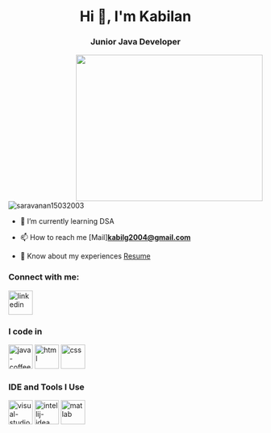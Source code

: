 <h1 align="center">Hi 👋, I'm Kabilan </h1>
<h3 align="center">Junior Java Developer </h3>
<img align="right" width="370" height="290" src="https://camo.githubusercontent.com/2366b34bb903c09617990fb5fff4622f3e941349e846ddb7e73df872a9d21233/68747470733a2f2f63646e2e6472696262626c652e636f6d2f75736572732f3733303730332f73637265656e73686f74732f363538313234332f6176656e746f2e676966">

<p align="left"> <img src="https://komarev.com/ghpvc/?username=saravanan15032003&label=Profile%20views&color=0e75b6&style=flat" alt="saravanan15032003" /> </p>

- 🌱 I’m currently learning DSA 

- 📫 How to reach me [Mail]**kabilg2004@gmail.com**

- 📄 Know about my experiences [Resume](https://drive.google.com/file/d/16p9s0N6zhkBiW_YGbhAZ4nL3F5OHRyvk/view?usp=drive_link)

<h3 align="left">Connect with me:</h3>
<p align="left">
<a href="https://www.linkedin.com/in/kabilang2004/" target="blank"><img align="center" src="https://img.icons8.com/color/48/linkedin.png" alt="linkedin"  height="48" width="48" /></a>

### I code in
<img width="48" height="48" src="https://img.icons8.com/color/48/java-coffee-cup-logo--v1.png" alt="java-coffee-cup-logo--v1"/>  <img width="48" height="48" src="https://img.icons8.com/color/48/html.png" alt="html"/>  <img width="48" height="48" src="https://img.icons8.com/color/48/css.png" alt="css"/>

### IDE and Tools I Use
<img width="48" height="48" src="https://img.icons8.com/fluency/48/visual-studio-code-2019.png" alt="visual-studio-code-2019"/>   <img width="48" height="48" src="https://img.icons8.com/fluency/48/intellij-idea.png" alt="intellij-idea"/>  <img width="48" height="48" src="https://img.icons8.com/fluency/48/matlab.png" alt="matlab"/>
 
